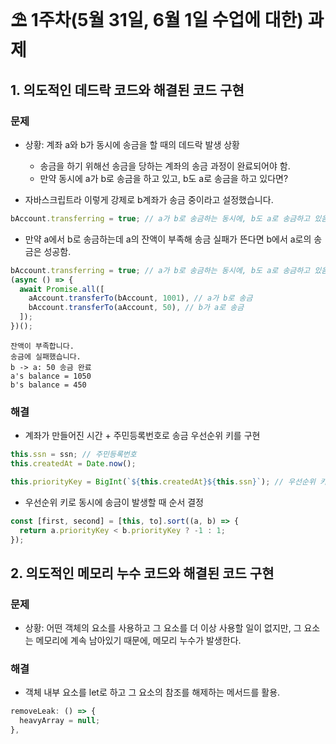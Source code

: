 # ⛱️ 1주차(5월 31일, 6월 1일 수업에 대한) 과제

## 1. 의도적인 데드락 코드와 해결된 코드 구현

### 문제

- 상황: 계좌 a와 b가 동시에 송금을 할 때의 데드락 발생 상황
  - 송금을 하기 위해선 송금을 당하는 계좌의 송금 과정이 완료되어야 함.
  - 만약 동시에 a가 b로 송금을 하고 있고, b도 a로 송금을 하고 있다면?

- 자바스크립트라 이렇게 강제로 b계좌가 송금 중이라고 설정했습니다.
```js
bAccount.transferring = true; // a가 b로 송금하는 동시에, b도 a로 송금하고 있음
```

- 만약 a에서 b로 송금하는데 a의 잔액이 부족해 송금 실패가 뜬다면 b에서 a로의 송금은 성공함.
```js
bAccount.transferring = true; // a가 b로 송금하는 동시에, b도 a로 송금하고 있음
(async () => {
  await Promise.all([
    aAccount.transferTo(bAccount, 1001), // a가 b로 송금
    bAccount.transferTo(aAccount, 50), // b가 a로 송금
  ]);
})();
```
```
잔액이 부족합니다.
송금에 실패했습니다.
b -> a: 50 송금 완료
a's balance = 1050
b's balance = 450
```

### 해결

- 계좌가 만들어진 시간 + 주민등록번호로 송금 우선순위 키를 구현
```js
this.ssn = ssn; // 주민등록번호
this.createdAt = Date.now();

this.priorityKey = BigInt(`${this.createdAt}${this.ssn}`); // 우선순위 키
```

- 우선순위 키로 동시에 송금이 발생할 때 순서 결정
```js
const [first, second] = [this, to].sort((a, b) => {
  return a.priorityKey < b.priorityKey ? -1 : 1;
});
```

## 2. 의도적인 메모리 누수 코드와 해결된 코드 구현

### 문제

- 상황: 어떤 객체의 요소를 사용하고 그 요소를 더 이상 사용할 일이 없지만, 그 요소는 메모리에 계속 남아있기 때문에, 메모리 누수가 발생한다.

### 해결

- 객체 내부 요소를 let로 하고 그 요소의 참조를 해제하는 메서드를 활용.
```js
removeLeak: () => {
  heavyArray = null;
},
```